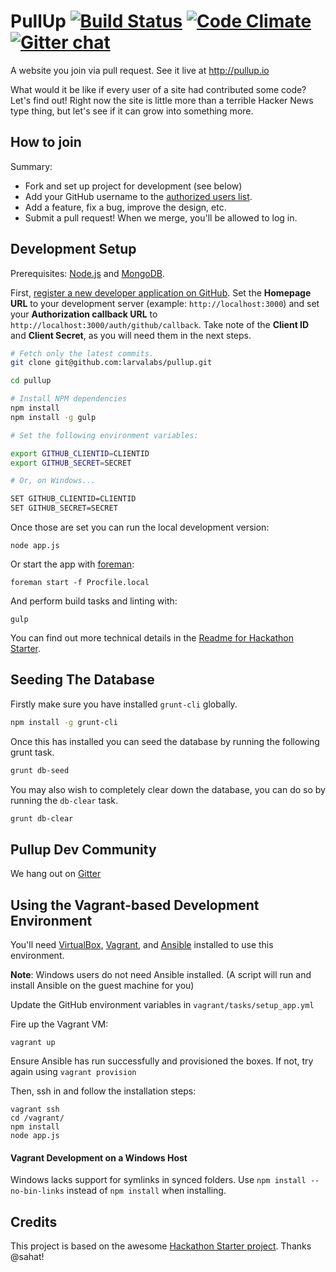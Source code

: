 PullUp [![Build Status](https://travis-ci.org/larvalabs/pullup.svg?branch=master)](https://travis-ci.org/larvalabs/pullup) [![Code Climate](https://codeclimate.com/repos/52fba7f66956805f68002062/badges/b1a62e6c14008de1ff3c/gpa.svg)](https://codeclimate.com/repos/52fba7f66956805f68002062/feed) [![Gitter chat](https://badges.gitter.im/larvalabs/pullup.png)](https://gitter.im/larvalabs/pullup)
======

A website you join via pull request. See it live at http://pullup.io

What would it be like if every user of a site had contributed some code? Let's find out! Right now the site is little more
than a terrible Hacker News type thing, but let's see if it can grow into something more.

How to join
-----------

Summary:
- Fork and set up project for development (see below)
- Add your GitHub username to the [authorized users list](https://github.com/larvalabs/pullup/blob/master/config/userlist.js).
- Add a feature, fix a bug, improve the design, etc.
- Submit a pull request! When we merge, you'll be allowed to log in.

Development Setup
---------------

Prerequisites: [Node.js](http://nodejs.org/) and [MongoDB](http://mongodb.org/).

First, [register a new developer application on GitHub](https://github.com/settings/applications/new). Set the **Homepage URL** to your development server (example: `http://localhost:3000`) and set your **Authorization callback URL** to `http://localhost:3000/auth/github/callback`. Take note of the **Client ID** and **Client Secret**, as you will need them in the next steps.

```bash
# Fetch only the latest commits.
git clone git@github.com:larvalabs/pullup.git

cd pullup

# Install NPM dependencies
npm install
npm install -g gulp

# Set the following environment variables:

export GITHUB_CLIENTID=CLIENTID
export GITHUB_SECRET=SECRET

# Or, on Windows...

SET GITHUB_CLIENTID=CLIENTID
SET GITHUB_SECRET=SECRET
```

Once those are set you can run the local development version:

    node app.js

Or start the app with [foreman](https://github.com/ddollar/foreman):

    foreman start -f Procfile.local

And perform build tasks and linting with:

    gulp


You can find out more technical details in the [Readme for Hackathon Starter](https://github.com/larvalabs/pullup/blob/master/hackathon-starter-readme.md).

Seeding The Database
--------------------

Firstly make sure you have installed ```grunt-cli``` globally.

```bash
npm install -g grunt-cli
```

Once this has installed you can seed the database by running the following grunt task.

```bash
grunt db-seed
```

You may also wish to completely clear down the database, you can do so by running the ```db-clear``` task.

```bash
grunt db-clear
```

Pullup Dev Community
--------------------

We hang out on [Gitter](https://gitter.im/larvalabs/pullup)

Using the Vagrant-based Development Environment
-----------------------

You'll need [VirtualBox](https://www.virtualbox.org/wiki/Downloads), [Vagrant](http://www.vagrantup.com/downloads.html), and [Ansible](https://devopsu.com/guides/ansible-mac-osx.html) installed to use this environment.

**Note**: Windows users do not need Ansible installed. (A script will run and install Ansible on the guest machine for you)

Update the GitHub environment variables in `vagrant/tasks/setup_app.yml`

Fire up the Vagrant VM:

	vagrant up

Ensure Ansible has run successfully and provisioned the boxes.  If not, try again using `vagrant provision`

Then, ssh in and follow the installation steps:

	vagrant ssh
	cd /vagrant/
	npm install
	node app.js

#### Vagrant Development on a Windows Host
Windows lacks support for symlinks in synced folders. Use `npm install --no-bin-links` instead of `npm install` when installing.

Credits
-------

This project is based on the awesome [Hackathon Starter project](https://github.com/sahat/hackathon-starter). Thanks @sahat!
